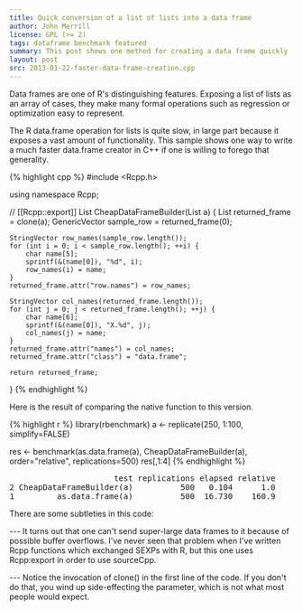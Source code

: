 ```yaml
---
title: Quick conversion of a list of lists into a data frame
author: John Merrill
license: GPL (>= 2)
tags: dataframe benchmark featured
summary: This post shows one method for creating a data frame quickly
layout: post
src: 2013-01-22-faster-data-frame-creation.cpp
---
```


Data frames are one of R's distinguishing features.  Exposing a
list of lists as an array of cases, they make many formal
operations such as regression or optimization easy to represent.

The R data.frame operation for lists is quite slow, in large part
because it exposes a vast amount of functionality.  This sample
shows one way to write a much faster data.frame creator in C++ if
one is willing to forego that generality.



{% highlight cpp %}
#include <Rcpp.h>

using namespace Rcpp;

// [[Rcpp::export]]
List CheapDataFrameBuilder(List a) {
    List returned_frame = clone(a);
    GenericVector sample_row = returned_frame(0);

    StringVector row_names(sample_row.length());
    for (int i = 0; i < sample_row.length(); ++i) {
        char name[5];
        sprintf(&(name[0]), "%d", i);
        row_names(i) = name;
    }
    returned_frame.attr("row.names") = row_names;

    StringVector col_names(returned_frame.length());
    for (int j = 0; j < returned_frame.length(); ++j) {
        char name[6];
        sprintf(&(name[0]), "X.%d", j);
        col_names(j) = name;
    }
    returned_frame.attr("names") = col_names;
    returned_frame.attr("class") = "data.frame";

    return returned_frame;
}
{% endhighlight %}


Here is the result of comparing the native function to this version.

{% highlight r %}
library(rbenchmark)
a <- replicate(250, 1:100, simplify=FALSE)

res <- benchmark(as.data.frame(a), 
                 CheapDataFrameBuilder(a), 
                 order="relative", replications=500)
res[,1:4]
{% endhighlight %}



<pre class="output">
                      test replications elapsed relative
2 CheapDataFrameBuilder(a)          500   0.104      1.0
1         as.data.frame(a)          500  16.730    160.9
</pre>


There are some subtleties in this code:

--- It turns out that one can't send super-large data frames to it
because of possible buffer overflows.  I've never seen that
problem when I've written Rcpp functions which exchanged SEXPs
with R, but this one uses Rcpp:export in order to use
sourceCpp.

--- Notice the invocation of clone() in the first line of the code.
If you don't do that, you wind up side-effecting the parameter,
which is not what most people would expect.
